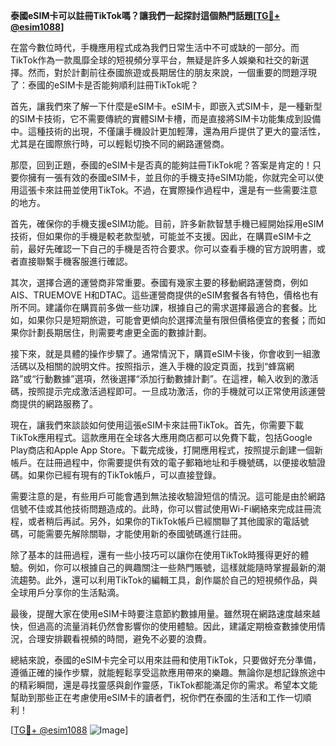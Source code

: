 **泰國eSIM卡可以註冊TikTok嗎？讓我們一起探討這個熱門話題[[TG💪+ @esim1088](https://t.me/s/esim1088)]**

在當今數位時代，手機應用程式成為我們日常生活中不可或缺的一部分。而TikTok作為一款風靡全球的短視頻分享平台，無疑是許多人娛樂和社交的新選擇。然而，對於計劃前往泰國旅遊或長期居住的朋友來說，一個重要的問題浮現了：泰國的eSIM卡是否能夠順利註冊TikTok呢？

首先，讓我們來了解一下什麼是eSIM卡。eSIM卡，即嵌入式SIM卡，是一種新型的SIM卡技術，它不需要傳統的實體SIM卡槽，而是直接將SIM卡功能集成到設備中。這種技術的出現，不僅讓手機設計更加輕薄，還為用戶提供了更大的靈活性，尤其是在國際旅行時，可以輕鬆切換不同的網路運營商。

那麼，回到正題，泰國的eSIM卡是否真的能夠註冊TikTok呢？答案是肯定的！只要你擁有一張有效的泰國eSIM卡，並且你的手機支持eSIM功能，你就完全可以使用這張卡來註冊並使用TikTok。不過，在實際操作過程中，還是有一些需要注意的地方。

首先，確保你的手機支援eSIM功能。目前，許多新款智慧手機已經開始採用eSIM技術，但如果你的手機是較老款型號，可能並不支援。因此，在購買eSIM卡之前，最好先確認一下自己的手機是否符合要求。你可以查看手機的官方說明書，或者直接聯繫手機客服進行確認。

其次，選擇合適的運營商非常重要。泰國有幾家主要的移動網路運營商，例如AIS、TRUEMOVE H和DTAC。這些運營商提供的eSIM套餐各有特色，價格也有所不同。建議你在購買前多做一些功課，根據自己的需求選擇最適合的套餐。比如，如果你只是短期旅遊，可能會更傾向於選擇流量有限但價格便宜的套餐；而如果你計劃長期居住，則需要考慮更全面的數據計劃。

接下來，就是具體的操作步驟了。通常情況下，購買eSIM卡後，你會收到一組激活碼以及相關的說明文件。按照指示，進入手機的設定頁面，找到“蜂窩網路”或“行動數據”選項，然後選擇“添加行動數據計劃”。在這裡，輸入收到的激活碼，按照提示完成激活過程即可。一旦成功激活，你的手機就可以正常使用該運營商提供的網路服務了。

現在，讓我們來談談如何使用這張eSIM卡來註冊TikTok。首先，你需要下載TikTok應用程式。這款應用在全球各大應用商店都可以免費下載，包括Google Play商店和Apple App Store。下載完成後，打開應用程式，按照提示創建一個新帳戶。在註冊過程中，你需要提供有效的電子郵箱地址和手機號碼，以便接收驗證碼。如果你已經有現有的TikTok帳戶，可以直接登錄。

需要注意的是，有些用戶可能會遇到無法接收驗證短信的情況。這可能是由於網路信號不佳或其他技術問題造成的。此時，你可以嘗試使用Wi-Fi網絡來完成註冊流程，或者稍后再試。另外，如果你的TikTok帳戶已經關聯了其他國家的電話號碼，可能需要先解除關聯，才能使用新的泰國號碼進行註冊。

除了基本的註冊過程，還有一些小技巧可以讓你在使用TikTok時獲得更好的體驗。例如，你可以根據自己的興趣關注一些熱門賬號，這樣就能隨時掌握最新的潮流趨勢。此外，還可以利用TikTok的編輯工具，創作屬於自己的短視頻作品，與全球用戶分享你的生活點滴。

最後，提醒大家在使用eSIM卡時要注意節約數據用量。雖然現在網路速度越來越快，但過高的流量消耗仍然會影響你的使用體驗。因此，建議定期檢查數據使用情況，合理安排觀看視頻的時間，避免不必要的浪費。

總結來說，泰國的eSIM卡完全可以用來註冊和使用TikTok，只要做好充分準備，遵循正確的操作步驟，就能輕鬆享受這款應用帶來的樂趣。無論你是想記錄旅途中的精彩瞬間，還是尋找靈感與創作靈感，TikTok都能滿足你的需求。希望本文能幫助到那些正在考慮使用eSIM卡的讀者們，祝你們在泰國的生活和工作一切順利！

[[TG💪+ @esim1088](https://t.me/s/esim1088) ![Image](https://i.postimg.cc/4NQfJmqS/Snipaste-2025-05-13-00-14-12.png)]